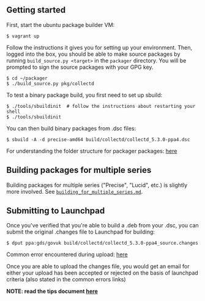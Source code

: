 Getting started
---------------

First, start the ubuntu package builder VM:

    $ vagrant up

Follow the instructions it gives you for setting up your environment. Then,
logged into the box, you should be able to make source packages by running
`build_source.py <target>` in the `packager` directory. You will be prompted
to sign the source packages with your GPG key.

    $ cd ~/packager
    $ ./build_source.py pkg/collectd

To test a binary package build, you first need to set up sbuild:

    $ ./tools/sbuildinit  # follow the instructions about restarting your shell
    $ ./tools/sbuildinit

You can then build binary packages from .dsc files:

    $ sbuild -A -d precise-amd64 build/collectd/collectd_5.3.0-ppa4.dsc

For understanding the folder structure for packager packages: [here](folder_structure.md)

Building packages for multiple series
-------------------------------------

Building packages for multiple series ("Precise", "Lucid", etc.) is slightly
more involved. See [`building_for_multiple_series.md`](building_for_multiple_series.md).

Submitting to Launchpad
-----------------------

Once you've verified that you're able to build a .deb from your .dsc, you can
submit the original .changes file to Launchpad for building:

    $ dput ppa:gds/govuk build/collectd/collectd_5.3.0-ppa4_source.changes

Common error encountered during upload: [here](https://help.launchpad.net/Packaging/UploadErrors)

Once you are able to upload the changes file, you would get an email for either your
upload has been accepted or rejected on the basis of launchpad criteria
(also stated in the common errors links)

**NOTE: read the tips document [here](tips.md)**
